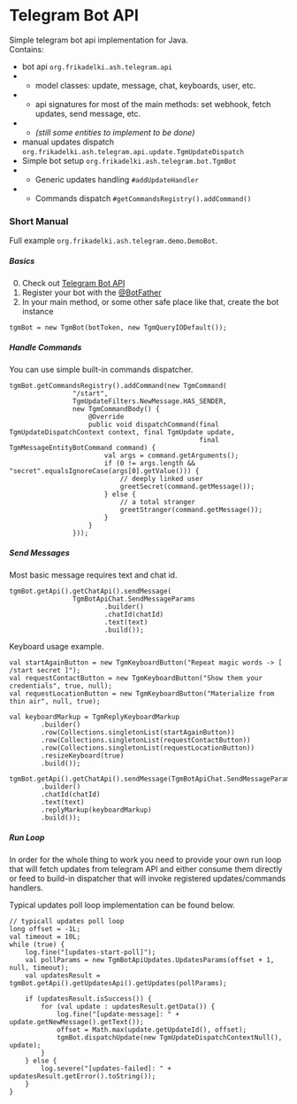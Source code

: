 Telegram Bot API
====================

Simple telegram bot api implementation for Java.  
Contains:
- bot api `org.frikadelki.ash.telegram.api`
- - model classes: update, message, chat, keyboards, user, etc.
- - api signatures for most of the main methods: set webhook, fetch updates, send message, etc.
- - *(still some entities to implement to be done)*
- manual updates dispatch `org.frikadelki.ash.telegram.api.update.TgmUpdateDispatch`
- Simple bot setup `org.frikadelki.ash.telegram.bot.TgmBot`
- - Generic updates handling `#addUpdateHandler`
- - Commands dispatch `#getCommandsRegistry().addCommand()`


### Short Manual ###

Full example `org.frikadelki.ash.telegram.demo.DemoBot`.

##### Basics #####

0. Check out [Telegram Bot API](https://core.telegram.org/bots/api) 
0. Register your bot with the [@BotFather](https://telegram.me/botfather)
0. In your main method, or some other safe place like that, create the bot instance
```
tgmBot = new TgmBot(botToken, new TgmQueryIODefault());
```

##### Handle Commands #####

You can use simple built-in commands dispatcher.
 
```
tgmBot.getCommandsRegistry().addCommand(new TgmCommand(
				"/start",
				TgmUpdateFilters.NewMessage.HAS_SENDER,
				new TgmCommandBody() {
					@Override
					public void dispatchCommand(final TgmUpdateDispatchContext context, final TgmUpdate update,
												final TgmMessageEntityBotCommand command) {
						val args = command.getArguments();
						if (0 != args.length && "secret".equalsIgnoreCase(args[0].getValue())) {
							// deeply linked user
							greetSecret(command.getMessage());
						} else {
							// a total stranger
							greetStranger(command.getMessage());
						}
					}
				}));
```

##### Send Messages #####
 
Most basic message requires text and chat id.
 
```
tgmBot.getApi().getChatApi().sendMessage(
				TgmBotApiChat.SendMessageParams
						.builder()
						.chatId(chatId)
						.text(text)
						.build());
```

Keyboard usage example.

```
val startAgainButton = new TgmKeyboardButton("Repeat magic words -> [ /start secret ]");
val requestContactButton = new TgmKeyboardButton("Show them your credentials", true, null);
val requestLocationButton = new TgmKeyboardButton("Materialize from thin air", null, true);

val keyboardMarkup = TgmReplyKeyboardMarkup
		.builder()
		.row(Collections.singletonList(startAgainButton))
		.row(Collections.singletonList(requestContactButton))
		.row(Collections.singletonList(requestLocationButton))
		.resizeKeyboard(true)
		.build());

tgmBot.getApi().getChatApi().sendMessage(TgmBotApiChat.SendMessageParams
		.builder()
		.chatId(chatId)
		.text(text)
		.replyMarkup(keyboardMarkup)
		.build());
```

##### Run Loop #####

In order for the whole thing to work you need to provide your own run loop 
that will fetch updates from telegram API and either consume them directly
or feed to build-in dispatcher that will invoke registered updates/commands
handlers.

Typical updates poll loop implementation can be found below.

```
// typicall updates poll loop
long offset = -1L;
val timeout = 10L;
while (true) {
	log.fine("[updates-start-poll]");
	val pollParams = new TgmBotApiUpdates.UpdatesParams(offset + 1, null, timeout);
	val updatesResult = tgmBot.getApi().getUpdatesApi().getUpdates(pollParams);

	if (updatesResult.isSuccess()) {
		for (val update : updatesResult.getData()) {
			log.fine("[update-message]: " + update.getNewMessage().getText());
			offset = Math.max(update.getUpdateId(), offset);
			tgmBot.dispatchUpdate(new TgmUpdateDispatchContextNull(), update);
		}
	} else {
		log.severe("[updates-failed]: " + updatesResult.getError().toString());
	}
}
```